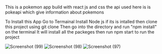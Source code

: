 This is a pokemon app build with react js and css the api used here is is pokeapi which give information about pokemons 

To Install this App Go to Termainal Install Node js if its is intalled then clone this project using git clone Then go into the directory and run "npm install" on the terminal It will install all the packeges then run npm start to run the project

![Screenshot (99)](https://user-images.githubusercontent.com/44531543/163644428-eaf40aa1-d09e-41bb-89fa-1c3b1ff03633.png)
![Screenshot (98)](https://user-images.githubusercontent.com/44531543/163644472-0e718f59-4012-4fca-97e7-52a5845a843b.png)
![Screenshot (97)](https://user-images.githubusercontent.com/44531543/163644484-7baa923d-55e4-425e-aaf9-0f6f111fb5ab.png)

